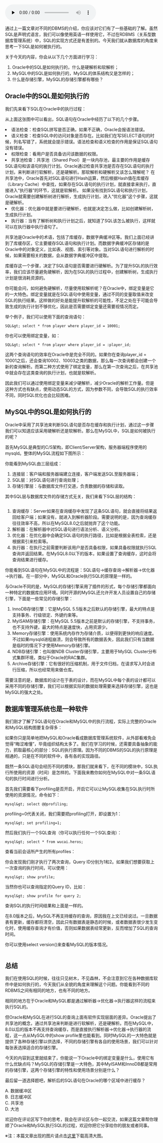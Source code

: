 <audio id="audio" title="03丨学会用数据库的方式思考SQL是如何执行的" controls="" preload="none"><source id="mp3" src="https://static001.geekbang.org/resource/audio/ad/07/ad590188d5b924bf34f75dd6f0324a07.mp3"></audio>

通过上一篇文章对不同的DBMS的介绍，你应该对它们有了一些基础的了解。虽然SQL是声明式语言，我们可以像使用英语一样使用它，不过在RDBMS（关系型数据库管理系统）中，SQL的实现方式还是有差别的。今天我们就从数据库的角度来思考一下SQL是如何被执行的。

关于今天的内容，你会从以下几个方面进行学习：

1. Oracle中的SQL是如何执行的，什么是硬解析和软解析；
1. MySQL中的SQL是如何执行的，MySQL的体系结构又是怎样的；
1. 什么是存储引擎，MySQL的存储引擎都有哪些？

## Oracle中的SQL是如何执行的

我们先来看下SQL在Oracle中的执行过程：

<img src="https://static001.geekbang.org/resource/image/4b/70/4b43aeaf9bb0fe2d576757d3fef50070.png" alt=""><br>
从上面这张图中可以看出，SQL语句在Oracle中经历了以下的几个步骤。

<li>
语法检查：检查SQL拼写是否正确，如果不正确，Oracle会报语法错误。
</li>
<li>
语义检查：检查SQL中的访问对象是否存在。比如我们在写SELECT语句的时候，列名写错了，系统就会提示错误。语法检查和语义检查的作用是保证SQL语句没有错误。
</li>
<li>
权限检查：看用户是否具备访问该数据的权限。
</li>
<li>
共享池检查：共享池（Shared Pool）是一块内存池，最主要的作用是缓存SQL语句和该语句的执行计划。Oracle通过检查共享池是否存在SQL语句的执行计划，来判断进行软解析，还是硬解析。那软解析和硬解析又该怎么理解呢？
在共享池中，Oracle首先对SQL语句进行Hash运算，然后根据Hash值在库缓存（Library Cache）中查找，如果存在SQL语句的执行计划，就直接拿来执行，直接进入“执行器”的环节，这就是软解析。
如果没有找到SQL语句和执行计划，Oracle就需要创建解析树进行解析，生成执行计划，进入“优化器”这个步骤，这就是硬解析。
</li>
<li>
优化器：优化器中就是要进行硬解析，也就是决定怎么做，比如创建解析树，生成执行计划。
</li>
<li>
执行器：当有了解析树和执行计划之后，就知道了SQL该怎么被执行，这样就可以在执行器中执行语句了。
</li>

共享池是Oracle中的术语，包括了库缓存，数据字典缓冲区等。我们上面已经讲到了库缓存区，它主要缓存SQL语句和执行计划。而数据字典缓冲区存储的是Oracle中的对象定义，比如表、视图、索引等对象。当对SQL语句进行解析的时候，如果需要相关的数据，会从数据字典缓冲区中提取。

库缓存这一个步骤，决定了SQL语句是否需要进行硬解析。为了提升SQL的执行效率，我们应该尽量避免硬解析，因为在SQL的执行过程中，创建解析树，生成执行计划是很消耗资源的。

你可能会问，如何避免硬解析，尽量使用软解析呢？在Oracle中，绑定变量是它的一大特色。绑定变量就是在SQL语句中使用变量，通过不同的变量取值来改变SQL的执行结果。这样做的好处是能提升软解析的可能性，不足之处在于可能会导致生成的执行计划不够优化，因此是否需要绑定变量还需要视情况而定。

举个例子，我们可以使用下面的查询语句：

```
SQL&gt; select * from player where player_id = 10001;

```

你也可以使用绑定变量，如：

```
SQL&gt; select * from player where player_id = :player_id;

```

这两个查询语句的效率在Oracle中是完全不同的。如果你在查询player_id = 10001之后，还会查询10002、10003之类的数据，那么每一次查询都会创建一个新的查询解析。而第二种方式使用了绑定变量，那么在第一次查询之后，在共享池中就会存在这类查询的执行计划，也就是软解析。

因此我们可以通过使用绑定变量来减少硬解析，减少Oracle的解析工作量。但是这种方式也有缺点，使用动态SQL的方式，因为参数不同，会导致SQL的执行效率不同，同时SQL优化也会比较困难。

## MySQL中的SQL是如何执行的

Oracle中采用了共享池来判断SQL语句是否存在缓存和执行计划，通过这一步骤我们可以知道应该采用硬解析还是软解析。那么在MySQL中，SQL是如何被执行的呢？

首先MySQL是典型的C/S架构，即Client/Server架构，服务器端程序使用的mysqld。整体的MySQL流程如下图所示：

<img src="https://static001.geekbang.org/resource/image/c4/9e/c4b24ef2377e0d233af69925b0d7139e.png" alt=""><br>
你能看到MySQL由三层组成：

1. 连接层：客户端和服务器端建立连接，客户端发送SQL至服务器端；
1. SQL层：对SQL语句进行查询处理；
1. 存储引擎层：与数据库文件打交道，负责数据的存储和读取。

其中SQL层与数据库文件的存储方式无关，我们来看下SQL层的结构：

<img src="https://static001.geekbang.org/resource/image/30/79/30819813cc9d53714c08527e282ede79.jpg" alt="">

1. 查询缓存：Server如果在查询缓存中发现了这条SQL语句，就会直接将结果返回给客户端；如果没有，就进入到解析器阶段。需要说明的是，因为查询缓存往往效率不高，所以在MySQL8.0之后就抛弃了这个功能。
1. 解析器：在解析器中对SQL语句进行语法分析、语义分析。
1. 优化器：在优化器中会确定SQL语句的执行路径，比如是根据全表检索，还是根据索引来检索等。
1. 执行器：在执行之前需要判断该用户是否具备权限，如果具备权限就执行SQL查询并返回结果。在MySQL8.0以下的版本，如果设置了查询缓存，这时会将查询结果进行缓存。

你能看到SQL语句在MySQL中的流程是：SQL语句→缓存查询→解析器→优化器→执行器。在一部分中，MySQL和Oracle执行SQL的原理是一样的。

与Oracle不同的是，MySQL的存储引擎采用了插件的形式，每个存储引擎都面向一种特定的数据库应用环境。同时开源的MySQL还允许开发人员设置自己的存储引擎，下面是一些常见的存储引擎：

1. InnoDB存储引擎：它是MySQL 5.5版本之后默认的存储引擎，最大的特点是支持事务、行级锁定、外键约束等。
1. MyISAM存储引擎：在MySQL 5.5版本之前是默认的存储引擎，不支持事务，也不支持外键，最大的特点是速度快，占用资源少。
1. Memory存储引擎：使用系统内存作为存储介质，以便得到更快的响应速度。不过如果mysqld进程崩溃，则会导致所有的数据丢失，因此我们只有当数据是临时的情况下才使用Memory存储引擎。
1. NDB存储引擎：也叫做NDB Cluster存储引擎，主要用于MySQL Cluster分布式集群环境，类似于Oracle的RAC集群。
1. Archive存储引擎：它有很好的压缩机制，用于文件归档，在请求写入时会进行压缩，所以也经常用来做仓库。

需要注意的是，数据库的设计在于表的设计，而在MySQL中每个表的设计都可以采用不同的存储引擎，我们可以根据实际的数据处理需要来选择存储引擎，这也是MySQL的强大之处。

## 数据库管理系统也是一种软件

我们刚才了解了SQL语句在Oracle和MySQL中的执行流程，实际上完整的Oracle和MySQL结构图要复杂得多：

<img src="https://static001.geekbang.org/resource/image/d9/74/d99e951b69a692c7f075dd21116d3574.png" alt=""><br>
<img src="https://static001.geekbang.org/resource/image/9b/7f/9b515e012856099b05d9dc3a5eaabe7f.png" alt=""><br>
如果你只是简单地把MySQL和Oracle看成数据库管理系统软件，从外部看难免会觉得“晦涩难懂”，毕竟组织结构太多了。我们在学习的时候，还需要具备抽象的能力，抓取最核心的部分：SQL的执行原理。因为不同的DBMS的SQL的执行原理是相通的，只是在不同的软件中，各有各的实现路径。

既然一条SQL语句会经历不同的模块，那我们就来看下，在不同的模块中，SQL执行所使用的资源（时间）是怎样的。下面我来教你如何在MySQL中对一条SQL语句的执行时间进行分析。

首先我们需要看下profiling是否开启，开启它可以让MySQL收集在SQL执行时所使用的资源情况，命令如下：

```
mysql&gt; select @@profiling;

```

<img src="https://static001.geekbang.org/resource/image/bc/c1/bcbfdd58b908dc8820fb57d00ff4dcc1.png" alt=""><br>
profiling=0代表关闭，我们需要把profiling打开，即设置为1：

```
mysql&gt; set profiling=1;

```

然后我们执行一个SQL查询（你可以执行任何一个SQL查询）：

```
mysql&gt; select * from wucai.heros;

```

查看当前会话所产生的所有profiles：

<img src="https://static001.geekbang.org/resource/image/d9/bf/d9445abcde0f3b38488afe21aca8e9bf.png" alt=""><br>
你会发现我们刚才执行了两次查询，Query ID分别为1和2。如果我们想要获取上一次查询的执行时间，可以使用：

```
mysql&gt; show profile;

```

<img src="https://static001.geekbang.org/resource/image/09/7d/09ef901a55ffcd32ed263d82e3cf1f7d.png" alt=""><br>
当然你也可以查询指定的Query ID，比如：

```
mysql&gt; show profile for query 2;

```

查询SQL的执行时间结果和上面是一样的。

在8.0版本之后，MySQL不再支持缓存的查询，原因我在上文已经说过。一旦数据表有更新，缓存都将清空，因此只有数据表是静态的时候，或者数据表很少发生变化时，使用缓存查询才有价值，否则如果数据表经常更新，反而增加了SQL的查询时间。

你可以使用select version()来查看MySQL的版本情况。

<img src="https://static001.geekbang.org/resource/image/08/1a/0815cf2a78889b947cb498622377c21a.png" alt="">

## 总结

我们在使用SQL的时候，往往只见树木，不见森林，不会注意到它在各种数据库软件中是如何执行的，今天我们从全貌的角度来理解这个问题。你能看到不同的RDBMS之间有相同的地方，也有不同的地方。

相同的地方在于Oracle和MySQL都是通过解析器→优化器→执行器这样的流程来执行SQL的。

但Oracle和MySQL在进行SQL的查询上面有软件实现层面的差异。Oracle提出了共享池的概念，通过共享池来判断是进行软解析，还是硬解析。而在MySQL中，8.0以后的版本不再支持查询缓存，而是直接执行解析器→优化器→执行器的流程，这一点从MySQL中的show profile里也能看到。同时MySQL的一大特色就是提供了各种存储引擎以供选择，不同的存储引擎有各自的使用场景，我们可以针对每张表选择适合的存储引擎。

<img src="https://static001.geekbang.org/resource/image/02/f1/02719a80d54a174dec8672d1f87295f1.jpg" alt=""><br>
今天的内容到这里就结束了，你能说一下Oracle中的绑定变量是什么，使用它有什么优缺点吗？MySQL的存储引擎是一大特色，其中MyISAM和InnoDB都是常用的存储引擎，这两个存储引擎的特性和使用场景分别是什么？

最后留一道选择题吧，解析后的SQL语句在Oracle的哪个区域中进行缓存？

A. 数据缓冲区<br>
B. 日志缓冲区<br>
C. 共享池<br>
D. 大池

欢迎你在评论区写下你的思考，我会在评论区与你一起交流，如果这篇文章帮你理顺了Oracle和MySQL执行SQL的过程，欢迎你把它分享给你的朋友或者同事。

※注：本篇文章出现的图片请点击[这里](http://github.com/cystanford/SQL-XMind)下载高清大图。
